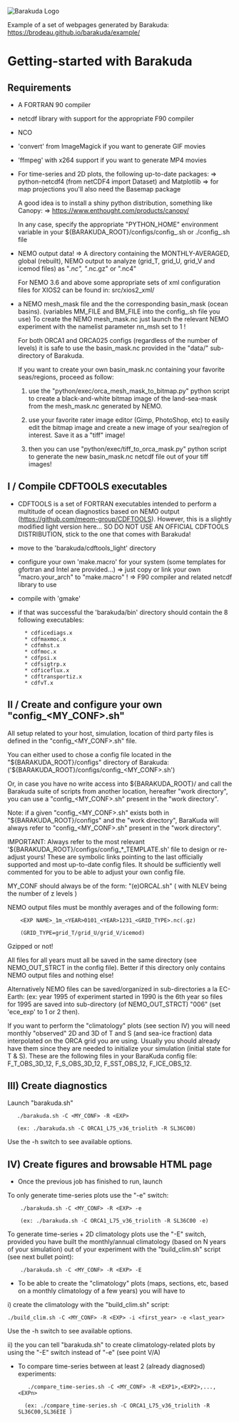 
![Barakuda Logo](https://brodeau.github.io/barakuda/logo.svg)

Example of a set of webpages generated by Barakuda:
https://brodeau.github.io/barakuda/example/

# Getting-started with Barakuda

## Requirements

* A FORTRAN 90 compiler

* netcdf library with support for the appropriate F90 compiler

* NCO

* 'convert' from ImageMagick if you want to generate GIF movies

* 'ffmpeg' with x264 support if you want to generate MP4 movies

* For time-series and 2D plots, the following up-to-date packages:
  => python-netcdf4 (from netCDF4 import Dataset) and Matplotlib
  => for map projections you'll also need the Basemap package
  
  A good idea is to install a shiny python distribution, something like Canopy:
  => https://www.enthought.com/products/canopy/

  In any case, specify the appropriate "PYTHON_HOME" environment variable in
  your ${BARAKUDA_ROOT}/configs/config_<MYCONF>.sh or ./config_<MYCONF>.sh file

* NEMO output data! => A directory containing the MONTHLY-AVERAGED, global
                       (rebuilt), NEMO output to analyze
  (grid_T, grid_U, grid_V and icemod files) as "*.nc", "*.nc.gz" or ".nc4"

  For NEMO 3.6 and above some appropriate sets of xml configuration files for
  XIOS2 can be found in: src/xios2_xml/

* a NEMO mesh_mask file and the the corresponding basin_mask (ocean basins).
  (variables MM_FILE and BM_FILE into the config_<MYCONF>.sh file you use)
  To create the NEMO mesh_mask.nc just launch the relevant NEMO experiment with the
  namelist parameter nn_msh set to 1 !

  For both ORCA1 and ORCA025 configs (regardless of the number of levels) it is
  safe to use the basin_mask.nc provided in the "data/" sub-directory of Barakuda.
  
  If you want to create your own basin_mask.nc containing your favorite
  seas/regions, proceed as follow:

  1. use the "python/exec/orca_mesh_mask_to_bitmap.py" python script to create a
  black-and-white bitmap image of the land-sea-mask from the mesh_mask.nc
  generated by NEMO.

  2. use your favorite rater image editor (Gimp, PhotoShop, etc) to easily edit
  the bitmap image and create a new image of your sea/region of interest. Save
  it as a "tiff" image!

  3. then you can use "python/exec/tiff_to_orca_mask.py" python script to
  generate the new basin_mask.nc netcdf file out of your tiff images!



## I / Compile CDFTOOLS executables 

 * CDFTOOLS is a set of FORTRAN executables intended to perform a multitude of
   ocean diagnostics based on NEMO output
   (https://github.com/meom-group/CDFTOOLS). However, this is a slightly
   modified light version here...  SO DO NOT USE AN OFFICIAL CDFTOOLS
   DISTRIBUTION, stick to the one that comes with Barakuda!

* move to the 'barakuda/cdftools_light' directory

* configure your own 'make.macro' for your system (some templates for gfortran
  and Intel are provided...)
    => just copy or link your own "macro.your_arch" to "make.macro" !
    => F90 compiler and related netcdf library to use

* compile with 'gmake'

* if that was successful the 'barakuda/bin' directory should contain the 8
  following executables:

        * cdficediags.x
        * cdfmaxmoc.x
        * cdfmhst.x
        * cdfmoc.x
        * cdfpsi.x
        * cdfsigtrp.x
        * cdficeflux.x
        * cdftransportiz.x
        * cdfvT.x

           

## II / Create and configure your own "config_<MY_CONF>.sh"

All setup related to your host, simulation, location of third party files is
defined in the "config_<MY_CONF>.sh" file.

You can either used to chose a config file located in the
"${BARAKUDA_ROOT}/configs" directory of Barakuda:
('${BARAKUDA_ROOT}/configs/config_<MY_CONF>.sh')

Or, in case you have no write access into ${BARAKUDA_ROOT}/ and call the Barakuda
suite of scripts from another location, hereafter "work directory", you can use
a "config_<MY_CONF>.sh" present in the "work directory".

Note: if a given "config_<MY_CONF>.sh" exists both in "${BARAKUDA_ROOT}/configs"
and the "work directory", BaraKuda will always refer to "config_<MY_CONF>.sh"
present in the "work directory".

IMPORTANT: Always refer to the most relevant '${BARAKUDA_ROOT}/configs/config_*_TEMPLATE.sh' file
to design or re-adjust yours! These are symbolic links pointing to the last
officially supported and most up-to-date config files.  It should be
sufficiently well commented for you to be able to adjust your own config file.

MY_CONF should always be of the form: "(e)ORCA<RES>_L<NLEV>_<blabla>.sh"
        ( with NLEV being the number of z levels )

NEMO output files must be monthly averages and of the following form:

        <EXP NAME>_1m_<YEAR>0101_<YEAR>1231_<GRID_TYPE>.nc(.gz)

        (GRID_TYPE=grid_T/grid_U/grid_V/icemod) 

Gzipped or not!

All files for all years must all be saved in the same directory (see
NEMO_OUT_STRCT in the config file). Better if this directory only contains NEMO
output files and nothing else!

Alternatively NEMO files can be saved/organized in sub-directories a la
EC-Earth: (ex: year 1995 of experiment started in 1990 is the 6th year so files for
1995 are saved into sub-directory (of NEMO_OUT_STRCT) "006" (set 'ece_exp' to 1
or 2 then).

If you want to perform the "climatology" plots (see section IV) you will need
monthly "observed" 2D and 3D of T and S (and sea-ice fraction) data interpolated
on the ORCA grid you are using. Usually you should already have them since they
are needed to initialize your simulation (initial state for T & S). These are
the following files in your BaraKuda config file: F_T_OBS_3D_12, F_S_OBS_3D_12,
F_SST_OBS_12, F_ICE_OBS_12.



## III) Create diagnostics


Launch "barakuda.sh"

       ./barakuda.sh -C <MY_CONF> -R <EXP>

       (ex: ./barakuda.sh -C ORCA1_L75_v36_triolith -R SL36C00)

Use the -h switch to see available options.



## IV) Create figures and browsable HTML page

* Once the previous job has finished to run, launch

To only generate time-series plots use the "-e" switch:

        ./barakuda.sh -C <MY_CONF> -R <EXP> -e

        (ex: ./barakuda.sh -C ORCA1_L75_v36_triolith -R SL36C00 -e)

To generate time-series + 2D climatology plots use the "-E" switch, provided you
have built the monthly/annual climatology (based on N years of your simulation)
out of your experiment with the "build_clim.sh" script (see next bullet point):
     
        ./barakuda.sh -C <MY_CONF> -R <EXP> -E

* To be able to create the "climatology" plots (maps, sections, etc, based on a monthly climatology of a few years) you will have to

i) create the climatology with the "build_clim.sh" script:

    ./build_clim.sh -C <MY_CONF> -R <EXP> -i <first_year> -e <last_year>

Use the -h switch to see available options.
      

ii) the you can tell "barakuda.sh" to create climatology-related plots by using
    the "-E" switch instead of "-e" (see point V/A)


* To compare time-series between at least 2 (already diagnosed) experiments:
   
         ./compare_time-series.sh -C <MY_CONF> -R <EXP1>,<EXP2>,...,<EXPn>

        (ex: ./compare_time-series.sh -C ORCA1_L75_v36_triolith -R SL36C00,SL36EIE )

